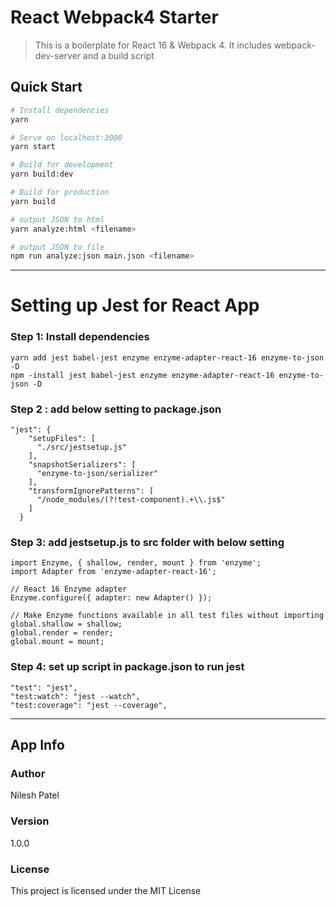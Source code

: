 # React Webpack4 Starter

> This is a boilerplate for React 16 & Webpack 4. It includes webpack-dev-server and a build script

## Quick Start

```bash
# Install dependencies
yarn

# Serve on localhost:3000
yarn start

# Build for development
yarn build:dev

# Build for production
yarn build

# output JSON to html
yarn analyze:html <filename>

# output JSON to file
npm run analyze:json main.json <filename>
```

---

# Setting up Jest for React App

### Step 1: Install dependencies

```
yarn add jest babel-jest enzyme enzyme-adapter-react-16 enzyme-to-json -D
npm -install jest babel-jest enzyme enzyme-adapter-react-16 enzyme-to-json -D
```

### Step 2 : add below setting to package.json

```
"jest": {
    "setupFiles": [
      "./src/jestsetup.js"
    ],
    "snapshotSerializers": [
      "enzyme-to-json/serializer"
    ],
    "transformIgnorePatterns": [
      "/node_modules/(?!test-component).+\\.js$"
    ]
  }
```

### Step 3: add jestsetup.js to src folder with below setting

```
import Enzyme, { shallow, render, mount } from 'enzyme';
import Adapter from 'enzyme-adapter-react-16';

// React 16 Enzyme adapter
Enzyme.configure({ adapter: new Adapter() });

// Make Enzyme functions available in all test files without importing
global.shallow = shallow;
global.render = render;
global.mount = mount;
```

### Step 4: set up script in package.json to run jest

```
"test": "jest",
"test:watch": "jest --watch",
"test:coverage": "jest --coverage",
```

---

## App Info

### Author

Nilesh Patel

### Version

1.0.0

### License

This project is licensed under the MIT License

